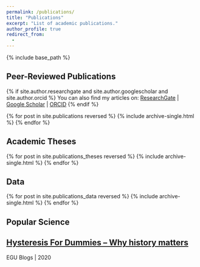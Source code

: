 ```yaml
---
permalink: /publications/
title: "Publications"
excerpt: "List of academic publications."
author_profile: true
redirect_from: 
  - 
---
```


{% include base_path %}

## Peer-Reviewed Publications
{% if site.author.researchgate and site.author.googlescholar and site.author.orcid %}
  You can also find my articles on: <a href="{{ site.author.researchgate }}">ResearchGate</a> &#124; <a href="{{ site.author.googlescholar }}">Google Scholar</a> &#124; <a href="{{ site.author.orcid }}">ORCID</a>
{% endif %}

{% for post in site.publications reversed %}
  {% include archive-single.html %}
{% endfor %}

## Academic Theses
{% for post in site.publications_theses reversed %}
  {% include archive-single.html %}
{% endfor %}

## Data
{% for post in site.publications_data reversed %}
  {% include archive-single.html %}
{% endfor %}

## Popular Science
<h2 class="archive__item-title" itemprop="headline"><a href="https://blogs.egu.eu/divisions/cr/2020/12/04/hysteresis-for-dummies-why-history-matters/" title="https://blogs.egu.eu/divisions/cr/2020/12/04/hysteresis-for-dummies-why-history-matters/" target="_blank">Hysteresis For Dummies – Why history matters</a></h2>
<p class="page__meta"><i class="fa fa-book-open" aria-hidden="true"></i> EGU Blogs | 2020</p>